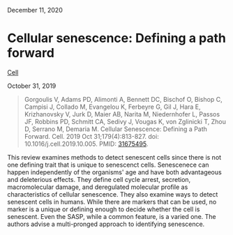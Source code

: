 December 11, 2020

# Cellular senescence: Defining a path forward

[Cell](https://doi.org/10.1016/j.cell.2019.10.005)

October 31, 2019

> Gorgoulis V, Adams PD, Alimonti A, Bennett DC, Bischof O, Bishop C, Campisi J,
> Collado M, Evangelou K, Ferbeyre G, Gil J, Hara E, Krizhanovsky V, Jurk D,
> Maier AB, Narita M, Niedernhofer L, Passos JF, Robbins PD, Schmitt CA, Sedivy
> J, Vougas K, von Zglinicki T, Zhou D, Serrano M, Demaria M. Cellular
> Senescence: Defining a Path Forward. Cell. 2019 Oct 31;179(4):813-827. doi:
> 10.1016/j.cell.2019.10.005. PMID: [31675495](https://pubmed.ncbi.nlm.nih.gov/31675495).

This review examines methods to detect senescent cells since there is not one
defining trait that is unique to senescenct cells. Senescenece can happen
independently of the organisms' age and have both advantageous and deleterious
effects. They define cell cycle arrest, secretion, macromolecular damage, and
deregulated molecular profile as characteristics of cellular senescence. They
also examine ways to detect senescent cells in humans. While there are markers
that can be used, no marker is a unique or defining enough to decide whether the
cell is senescent. Even the SASP, while a common feature, is a varied one. The
authors advise a multi-pronged approach to identifying senescence.
